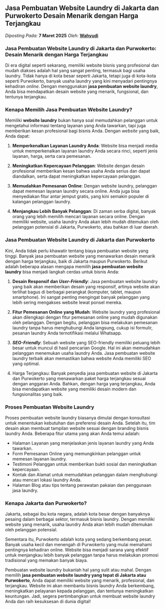 ## Jasa Pembuatan Website Laundry di Jakarta dan Purwokerto Desain Menarik dengan Harga Terjangkau
_Diposting Pada:_ **7 Maret 2025**
_Oleh:_  [**Wahyudi**](https://bandarlaundry.github.io/blog/menu/wahyudi.html)

### Jasa Pembuatan Website Laundry di Jakarta dan Purwokerto: Desain Menarik dengan Harga Terjangkau

Di era digital seperti sekarang, memiliki website bisnis yang profesional dan mudah diakses adalah hal yang sangat penting, termasuk bagi usaha laundry. Tidak hanya di kota besar seperti Jakarta, tetapi juga di kota-kota seperti Purwokerto, banyak usaha laundry yang kini menyadari pentingnya kehadiran _online_. Dengan menggunakan **jasa pembuatan website laundry**, Anda bisa mendapatkan desain website yang menarik, fungsional, dan tentunya terjangkau.

### Kenapa Memilih Jasa Pembuatan Website Laundry?

Memiliki **website laundry** bukan hanya soal memudahkan pelanggan untuk mengetahui informasi tentang layanan yang Anda tawarkan, tapi juga memberikan kesan profesional bagi bisnis Anda. Dengan _website_ yang baik, Anda dapat:

1. **Memperkenalkan Layanan Laundry Anda**: Website bisa menjadi media untuk memperkenalkan layanan laundry Anda secara rinci, seperti jenis layanan, harga, serta cara pemesanan.
  
2. **Meningkatkan Kepercayaan Pelanggan**: Website dengan desain profesional memberikan kesan bahwa usaha Anda serius dan dapat diandalkan, serta dapat meningkatkan kepercayaan pelanggan.

3. **Memudahkan Pemesanan Online**: Dengan website laundry, pelanggan dapat memesan layanan laundry secara online. Anda juga bisa menyediakan fitur antar jemput gratis, yang kini semakin populer di kalangan pelanggan laundry.

4. **Menjangkau Lebih Banyak Pelanggan**: Di zaman serba digital, banyak orang yang lebih memilih mencari layanan secara online. Dengan memiliki website, usaha laundry Anda akan lebih mudah ditemukan oleh pelanggan potensial di Jakarta, Purwokerto, atau bahkan di luar daerah.

### Jasa Pembuatan Website Laundry di Jakarta dan Purwokerto

Kini, Anda tidak perlu khawatir tentang biaya pembuatan website yang tinggi. Banyak jasa pembuatan website yang menawarkan desain menarik dengan harga terjangkau, baik di Jakarta maupun Purwokerto. Berikut adalah beberapa alasan mengapa memilih **jasa pembuatan website laundry** bisa menjadi langkah cerdas untuk bisnis Anda:

1. **Desain Responsif dan _User-Friendly_**: Jasa pembuatan website laundry yang baik akan memberikan desain yang responsif, artinya website akan terlihat bagus di berbagai perangkat (komputer, tablet, maupun smartphone). Ini sangat penting mengingat banyak pelanggan yang lebih sering mengakses website lewat ponsel mereka.

2. **Fitur Pemesanan Online yang Mudah**: Website laundry yang profesional akan dilengkapi dengan fitur pemesanan online yang mudah digunakan oleh pelanggan. Dengan begitu, pelanggan bisa melakukan pemesanan laundry tanpa harus menghubungi Anda langsung, cukup isi formulir, pesanan laundry Anda ternotifikasi melalui Whatsapp.

3. **_SEO-Friendly_**: Sebuah website yang SEO-friendly memiliki peluang lebih besar untuk muncul di hasil pencarian Google. Hal ini akan memudahkan pelanggan menemukan usaha laundry Anda. Jasa pembuatan website laundry terbaik akan memastikan bahwa website Anda memiliki SEO yang optimal.

4. Harga Terjangkau: Banyak penyedia jasa pembuatan website di Jakarta dan Purwokerto yang menawarkan paket harga terjangkau sesuai dengan anggaran Anda. Bahkan, dengan harga yang terjangkau, Anda bisa mendapatkan website yang memiliki desain modern dan fungsionalitas yang baik.

### Proses Pembuatan Website Laundry

Proses pembuatan website laundry biasanya dimulai dengan konsultasi untuk menentukan kebutuhan dan preferensi desain Anda. Setelah itu, tim desain akan membuat tampilan website sesuai dengan branding bisnis laundry Anda. Beberapa fitur utama yang akan Anda temui adalah:

- Halaman Layanan yang menjelaskan jenis layanan laundry yang Anda tawarkan.
- Form Pemesanan Online yang memungkinkan pelanggan untuk memesan layanan laundry.
- Testimoni Pelanggan untuk memberikan bukti sosial dan meningkatkan kepercayaan.
- Kontak dan Alamat untuk memudahkan pelanggan dalam menghubungi atau mencari lokasi laundry Anda.
- Halaman Blog atau tips tentang perawatan pakaian dan penggunaan jasa laundry.

###  Kenapa Jakarta dan Purwokerto?

Jakarta, sebagai ibu kota negara, adalah kota besar dengan banyaknya pesaing dalam berbagai sektor, termasuk bisnis laundry. Dengan memiliki website yang menarik, usaha laundry Anda akan lebih mudah ditemukan oleh pelanggan potensial.

Sementara itu, Purwokerto adalah kota yang sedang berkembang pesat. Banyak usaha kecil dan menengah di Purwokerto yang mulai memahami pentingnya kehadiran online. Website bisa menjadi sarana yang efektif untuk menjangkau lebih banyak pelanggan tanpa harus melakukan promosi tradisional yang memakan banyak biaya.

Pembuatan website laundry bukanlah hal yang sulit atau mahal. Dengan memilih **jasa pembuatan website laundry yang tepat di Jakarta atau Purwokerto**, Anda dapat memiliki website yang menarik, profesional, dan terjangkau. Website ini akan membantu bisnis laundry Anda berkembang, meningkatkan pelayanan kepada pelanggan, dan tentunya meningkatkan keuntungan. Jadi, segera pertimbangkan untuk membuat website laundry Anda dan raih kesuksesan di dunia digital!
